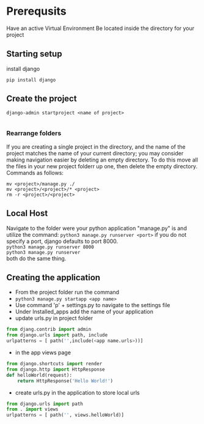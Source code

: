 # Prerequsits
Have an active Virtual Environment
Be located inside the directory for your project
## Starting setup
install django

`pip install django`

## Create the project
```
django-admin startproject <name of project>
 
```
### Rearrange folders
If you are creating a single project in the directory, and the name of the project matches the name of your current directory; you may consider making navigation easier by deleting an empty directory. To do this move all the files in your new project folderr up one, then delete the empty directory. Commands as follows:

```
mv <project>/manage.py ./
mv <project>/<project>/* <project>
rm -r <project>/<project>

```

## Local Host
Navigate to the folder were your python application "manage.py" is and utilize the command: 
`python3 manage.py runserver <port>`
if you do not specify a port, django defaults to port 8000.<br>
`python3 manage.py runserver 8000`<br>
`python3 manage.py runserver` <br>
both do the same thing.

## Creating the application
- From the project folder run the command
- `python3 manage.py startapp <app name>` 
- Use command 'p' + settings.py to navigate to the settings file
- Under Installed_apps add the name of your application
- update urls.py in project folder
```python
from djang.contrib import admin
from django.urls import path, include
urlpatterns = [ path('',include(<app name.urls>))]
```
- in the app views page
```python
from django.shortcuts import render
from django.http import HttpResponse
def helloWorld(request):
    return HttpResponse('Hello World!')
```
- create urls.py in the application to store local urls
```python
from django.urls import path
from . import views
urlpatterns = [ path('', views.helloWorld)]
```
